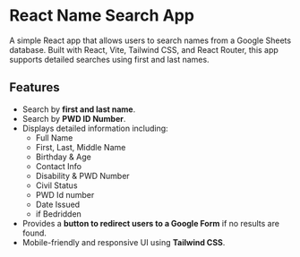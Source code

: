 # React Name Search App

A simple React app that allows users to search names from a Google Sheets database. Built with React, Vite, Tailwind CSS, and React Router, this app supports detailed searches using first and last names.

## Features

- Search by **first and last name**.
- Search by **PWD ID Number**.
- Displays detailed information including:
  - Full Name
  - First, Last, Middle Name
  - Birthday & Age
  - Contact Info
  - Disability & PWD Number
  - Civil Status
  - PWD Id number
  - Date Issued
  - if Bedridden
- Provides a **button to redirect users to a Google Form** if no results are found.
- Mobile-friendly and responsive UI using **Tailwind CSS**.

